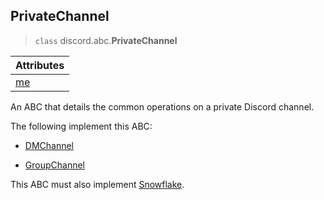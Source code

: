 ## PrivateChannel [](https://discordpy.readthedocs.io/en/v1.7.3/api.html#privatechannel)

> `class` discord.abc.**PrivateChannel**


**Attributes**|
:--- |
[me](discord/Abstract%20Base%20Classes/PrivateChannel/me) |

An ABC that details the common operations on a private Discord channel.

The following implement this ABC:

- [DMChannel](discord/Discord%20Models/DMChannel/DMChannel)

- [GroupChannel](discord/Discord%20Models/GroupChannel/GroupChannel)

This ABC must also implement [Snowflake](discord/Abstract%20Base%20Classes/Snowflake/Snowflake).


